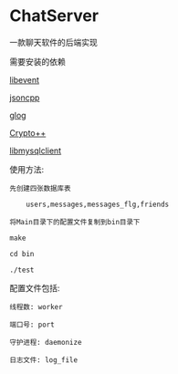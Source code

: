 # ChatServer

一款聊天软件的后端实现

需要安装的依赖

[libevent](https://github.com/libevent/libevent) 

[jsoncpp](https://github.com/open-source-parsers/jsoncpp)

[glog](https://github.com/google/glog)

[Crypto++](https://github.com/weidai11/cryptopp)

[libmysqlclient](https://dev.mysql.com/downloads/connector/cpp/)

使用方法:

	先创建四张数据库表
	
		users,messages,messages_flg,friends
	
	将Main目录下的配置文件复制到bin目录下
	
	make 
	
	cd bin
	
	./test



配置文件包括:

	线程数: worker
	
	端口号: port
	
	守护进程: daemonize
	
	日志文件: log_file